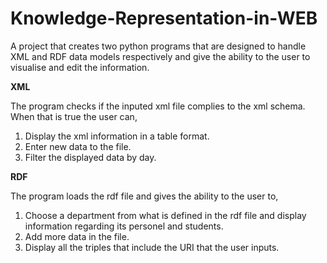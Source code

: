 # Knowledge-Representation-in-WEB
A project that creates two python programs that are designed to handle XML and RDF data models respectively and give the ability to the user to visualise and edit the information.

**XML**

The program checks if the inputed xml file complies to the xml schema. When that is true the user can,
1) Display the xml information in a table format.
2) Enter new data to the file.
3) Filter the displayed data by day.

**RDF**

The program loads the rdf file and gives the ability to the user to,
1) Choose a department from what is defined in the rdf file and display information regarding its personel and students.
2) Add more data in the file.
3) Display all the triples that include the URI that the user inputs.
